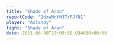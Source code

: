 ```yaml
---
title: "Shade of Aran"
reportCode: "2dxwMnYH37rFJfN1"
player: "Aslandy"
fight: "Shade of Aran"
date: 2021-06-30T19:09:58.934000+00:00
---
```

